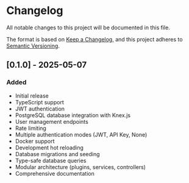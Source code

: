 # Changelog

All notable changes to this project will be documented in this file.

The format is based on [Keep a Changelog](https://keepachangelog.com/en/1.0.0/),
and this project adheres to [Semantic Versioning](https://semver.org/spec/v2.0.0.html).

## [0.1.0] - 2025-05-07

### Added

- Initial release
- TypeScript support
- JWT authentication
- PostgreSQL database integration with Knex.js
- User management endpoints
- Rate limiting
- Multiple authentication modes (JWT, API Key, None)
- Docker support
- Development hot reloading
- Database migrations and seeding
- Type-safe database queries
- Modular architecture (plugins, services, controllers)
- Comprehensive documentation
